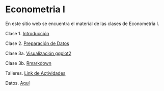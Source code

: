 # Econometria I

En este sitio web se encuentra el material de las clases de Econometría I.

Clase 1. [Introducción](https://juniorjb5.github.io/EconometriaI/Class_1/Class_1.html#1) 

Clase 2. [Preparación de Datos](https://juniorjb5.github.io/DataViz/2_Data/2_Data.html#1) 

Clase 3a. [Visualización ggplot2](https://juniorjb5.github.io/DataViz/3_ggplot2/3_ggplot2.html#1) 

Clase 3b. [Rmarkdown](https://juniorjb5.github.io/EconometriaI/Class_2/Class_2.html#1) 

Talleres. [Link de Actividades](https://juniorjb5.github.io/EconometriaI/Actividades/Actividades.html#1)

Datos. [Aquí](https://correounivalleeduco-my.sharepoint.com/:f:/g/personal/orlando_joaqui_correounivalle_edu_co/El-obeIY-NJLtFvl8qspVq0BdJX9ShklgyBvNG8lT7NFYw?e=qQXoNm)
